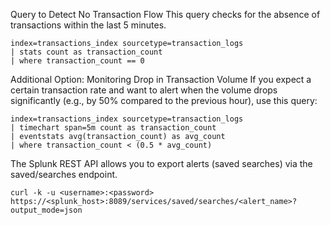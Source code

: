 Query to Detect No Transaction Flow
This query checks for the absence of transactions within the last 5 minutes.

```
index=transactions_index sourcetype=transaction_logs
| stats count as transaction_count
| where transaction_count == 0
```

Additional Option: Monitoring Drop in Transaction Volume
If you expect a certain transaction rate and want to alert when the volume drops significantly (e.g., by 50% compared to the previous hour), use this query:

```
index=transactions_index sourcetype=transaction_logs
| timechart span=5m count as transaction_count
| eventstats avg(transaction_count) as avg_count
| where transaction_count < (0.5 * avg_count)
```

The Splunk REST API allows you to export alerts (saved searches) via the saved/searches endpoint.
```
curl -k -u <username>:<password> https://<splunk_host>:8089/services/saved/searches/<alert_name>?output_mode=json
```
